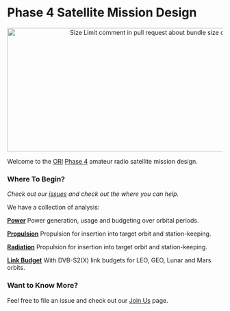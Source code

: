 # Phase 4 Satellite Mission Design

<p align="center">
<img src="https://raw.githubusercontent.com/phase4radio/mission-design/main/doc/Phase_4_Sat_Logo.svg"
  alt="Size Limit comment in pull request about bundle size changes"
  width="686" height="289">
</p>

Welcome to the [ORI](https://www.openresearch.institute/) [Phase 4](https://www.phase4radio.org/) amateur radio satellite mission design.

### Where To Begin?
_Check out our [issues](https://github.com/phase4radio/mission-design/issues) and check out the where you can help._

We have a collection of analysis:

[__Power__](https://github.com/phase4radio/mission-design/tree/main/analysis/power) 
Power generation, usage and budgeting over orbital periods.

[__Propulsion__](https://github.com/phase4radio/mission-design/tree/main/analysis/propulsion)
Propulsion for insertion into target orbit and station-keeping.

[__Radiation__](https://github.com/phase4radio/mission-design/tree/main/analysis/radiation)
Propulsion for insertion into target orbit and station-keeping.

[__Link Budget__](https://github.com/phase4radio/mission-design/tree/main/analysis/link-budget/link-budget-tool) 
With DVB-S2(X) link budgets for LEO, GEO, Lunar and Mars orbits.

### Want to Know More?

Feel free to file an issue and check out our [Join Us](https://www.phase4radio.org/join.html) page.
